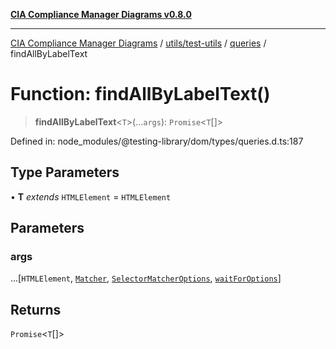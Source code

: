 [**CIA Compliance Manager Diagrams v0.8.0**](../../../../../README.md)

***

[CIA Compliance Manager Diagrams](../../../../../modules.md) / [utils/test-utils](../../../README.md) / [queries](../README.md) / findAllByLabelText

# Function: findAllByLabelText()

> **findAllByLabelText**\<`T`\>(...`args`): `Promise`\<`T`[]\>

Defined in: node\_modules/@testing-library/dom/types/queries.d.ts:187

## Type Parameters

• **T** *extends* `HTMLElement` = `HTMLElement`

## Parameters

### args

...\[`HTMLElement`, [`Matcher`](../../../type-aliases/Matcher.md), [`SelectorMatcherOptions`](../../queryHelpers/interfaces/SelectorMatcherOptions.md), [`waitForOptions`](../../../interfaces/waitForOptions.md)\]

## Returns

`Promise`\<`T`[]\>
